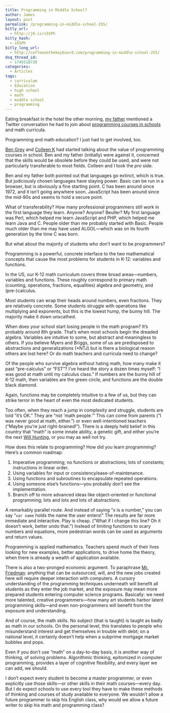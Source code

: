 ```yaml
---
title: Programming in Middle School?
author: James
layout: post
permalink: /programming-in-middle-school-255/
bitly_url:
  - http://j0.is/s5SPh
bitly_hash:
  - s5SPh
bitly_long_url:
  - http://coffeeonthekeyboard.com/programming-in-middle-school-255/
dsq_thread_id:
  - 1746518738
categories:
  - Articles
tags:
  - curriculum
  - Education
  - high school
  - math
  - middle school
  - programming
---
```

Eating breakfast in the hotel the other morning, [my father][1] mentioned a Twitter conversation he had to join about [programming courses in schools][2] and math curricula.

Programming and math education? I just had to get involved, too.

[Ben Grey][3] and [Colleen K][4] had started talking about the value of programming courses in school. Ben and my father (initially) were against it, concerned that the skills would be obsolete before they could be used, and were not particularly transferable to most fields. Colleen and I took the *pro* side.

Ben and my father both pointed out that languages go extinct, which is true. But judiciously chosen languages have staying power. Basic can be run in a browser, but is obviously a fine starting point. C has been around since 1972, and it isn&#8217;t going anywhere soon. JavaScript has been around since the mid-90s and seems to hold a secure point.

What of transferability? How many professional programmers still work in the first language they learn. Anyone? Anyone? Beuller? My first language was Perl, which helped me learn JavaScript and PHP, which helped me learn Java and C. People older than me probably started with Basic. People much older than me may have used ALGOL—which was on its fourth generation by the time C was born.

But what about the majority of students who don&#8217;t want to be programmers?

Programming is a powerful, concrete interface to the two mathematical concepts that cause the most problems for students in K-12: variables and functions.

In the US, our K-12 math curriculum covers three broad areas—numbers, variables and functions. These roughly correspond to primary math (counting, operations, fractions, equalities) algebra and geometry, and (pre-)calculus.

Most students can wrap their heads around numbers, even fractions. They are relatively concrete. Some students struggle with operations like multiplying and exponents, but this is the lowest hump, the bunny hill. The majority make it down unscathed.

When does your school start losing people in the math program? It&#8217;s probably around 8th grade. That&#8217;s when most schools begin the dreaded algebra. Variables are intuitive to some, but abstract and meaningless to others. If you believe Myers and Briggs, some of us are predisposed to abstractions and generalizations (*NTJ) but is there a biological reason others are lost here? Or do math teachers and curricula need to change?

Of the people who survive algebra without hating math, how many make it past &#8220;pre-calculus&#8221; or &#8220;FST&#8221;? I&#8217;ve heard the story a dozen times myself: &#8220;I was good at math until my calculus class.&#8221; If numbers are the bunny hill of K-12 math, then variables are the green circle, and functions are the double black diamond.

Again, functions may be completely intuitive to a few of us, but they can strike terror in the heart of even the most dedicated students.

Too often, when they reach a jump in complexity and struggle, students are told &#8220;it&#8217;s OK.&#8221; They are &#8220;not &#8216;math people.'&#8221; This can come from parents (&#8220;I was never good at math, either.&#8221;) or even well-intentioned teachers (&#8220;Maybe you&#8217;re just right-brained!&#8221;). There is a deeply held belief in this country that &#8220;math&#8221; is some innate ability, a genetic gift, and either you&#8217;re the next [Will Hunting][5], or you may as well not try.

How does this relate to programming? How did you learn programming? Here&#8217;s a common roadmap:

  1. Imperative programming; no functions or abstractions; lots of constants; instructions in linear order.
  2. Using variables for input or consistency/ease-of-maintenance.
  3. Using functions and subroutines to encapsulate repeated operations.
  4. Using someone else&#8217;s functions—you probably don&#8217;t see the implementation.
  5. Branch off to more advanced ideas like object-oriented or functional programming; lots and lots and lots of abstractions.

A remarkably parallel route. And instead of saying &#8220;x is a number,&#8221; you can say &#8220;`var name` holds the name the user enters!&#8221; The results are far more immediate and interactive. Play is cheap. (&#8220;What if I change this line? Oh it doesn&#8217;t work, better undo that.&#8221;) Instead of limiting functions to scary numbers and equations, more pedestrian words can be used as arguments and return values.

Programming is applied mathematics. Teachers spend much of their lives looking for new examples, better applications, to drive home the theory, when there is already a wealth of application available.

There is also a two-pronged economic argument. To paraphrase [Mr. Friedman][6]: anything that can be outsourced, will, and the new jobs created here will require deeper interaction with computers. A cursory understanding of the programming techniques underneath will benefit all students as they enter the job market, and the exposure may mean more prepared students entering computer science programs. Basically: we need more talented, creative programmers—how many art students harbor latent programming skills—and even non-programmers will benefit from the exposure and understanding.

And of course, the math skills. No subject (that is taught) is taught as badly as math in our schools. On the personal level, this translates to people who misunderstand interest and get themselves in trouble with debt; on a national level, it certainly doesn&#8217;t help when a subprime mortgage market bubbles and pops.

Even if you don&#8217;t use &#8220;math&#8221; on a day-to-day basis, it is another way of thinking, of solving problems. Algorithmic thinking, epitomized in computer programming, provides a layer of cognitive flexibility, and every layer we can add, we should.

I don&#8217;t expect every student to become a master programmer, or even explicitly use those skills—or other skills in their math courses—every day. But I do expect schools to use every tool they have to make these methods of thinking and courses of study available to everyone. We wouldn&#8217;t allow a future programmer to skip his English class, why would we allow a future writer to skip his math and programming class?

 [1]: http://speedchange.blogspot.com
 [2]: http://twitter.com/irasocol/status/2614850096
 [3]: http://twitter.com/bengrey
 [4]: http://twitter.com/colleenk
 [5]: http://www.imdb.com/title/tt0119217/
 [6]: http://www.thomaslfriedman.com/bookshelf/the-world-is-flat